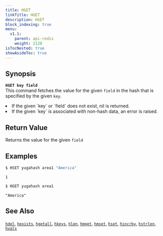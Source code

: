 ```yaml
---
title: HGET
linkTitle: HGET
description: HGET
block_indexing: true
menu:
  v1.1:
    parent: api-redis
    weight: 2120
isTocNested: true
showAsideToc: true
---
```


## Synopsis
<b>`HGET key field`</b><br>
This command fetches the value for the given `field` in the hash that is specified by the given `key`.

<li>If the given `key` or `field` does not exist, nil is returned.</li>
<li>If the given `key` is associated with non-hash data, an error is raised.</li>

## Return Value
Returns the value for the given `field`

## Examples

```sh
$ HSET yugahash area1 "America"
```

```
1
```

```sh
$ HGET yugahash area1
```

```
"America"
```

## See Also
[`hdel`](../hdel/), [`hexists`](../hexists/), [`hgetall`](../hgetall/), [`hkeys`](../hkeys/), [`hlen`](../hlen/), [`hmget`](../hmget/), [`hmset`](../hmset/), [`hset`](../hset/), [`hincrby`](../hincrby/), [`hstrlen`](../hstrlen/), [`hvals`](../hvals/)
